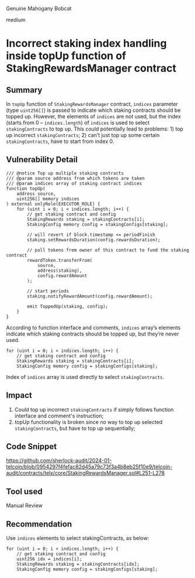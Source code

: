 Genuine Mahogany Bobcat

medium

# Incorrect staking index handling inside topUp function of StakingRewardsManager contract

## Summary
In `topUp` function of `StakingRewardsManager` contract, `indices` parameter (type `uint256[]`) is passed to indicate which staking contracts should be topped up.
However, the elements of `indices` are not used, but the index (starts from 0 – `indices.length`) of `indices` is used to select `stakingContracts` to top up. 
This could potentially lead to problems: 1) top up incorrect `stakingContracts`; 2) can’t just top up some certain `stakingContracts`, have to start from index 0.

## Vulnerability Detail

```solidity
/// @notice Top up multiple staking contracts
/// @param source address from which tokens are taken
/// @param indices array of staking contract indices
function topUp(
    address source,
    uint256[] memory indices
) external onlyRole(EXECUTOR_ROLE) {
    for (uint i = 0; i < indices.length; i++) {
        // get staking contract and config
        StakingRewards staking = stakingContracts[i];
        StakingConfig memory config = stakingConfigs[staking];

        // will revert if block.timestamp <= periodFinish
        staking.setRewardsDuration(config.rewardsDuration);

        // pull tokens from owner of this contract to fund the staking contract
        rewardToken.transferFrom(
            source,
            address(staking),
            config.rewardAmount
        );

        // start periods
        staking.notifyRewardAmount(config.rewardAmount);

        emit ToppedUp(staking, config);
    }
}
```
According to function interface and comments, `indices` array’s elements indicate which staking contracts should be topped up, but they’re never used.
```solidity
for (uint i = 0; i < indices.length; i++) {
    // get staking contract and config
    StakingRewards staking = stakingContracts[i];
    StakingConfig memory config = stakingConfigs[staking];
```
Index of `indices` array is used directly to select `stakingContracts`.


## Impact
1) Could top up incorrect `stakingContracts` if simply follows function interface and comment's instruction;
2) topUp functionality is broken since no way to top up selected `stakingContracts`, but have to top up sequentially; 

## Code Snippet
https://github.com/sherlock-audit/2024-01-telcoin/blob/0954297f4fefac82d45a79c73f3a4b8eb25f10e9/telcoin-audit/contracts/telx/core/StakingRewardsManager.sol#L251-L278

## Tool used

Manual Review

## Recommendation
Use `indices` elements to select  stakingContracts, as below:
```solidity
for (uint i = 0; i < indices.length; i++) {
    // get staking contract and config
    uint256 idx = indices[i];
    StakingRewards staking = stakingContracts[idx];
    StakingConfig memory config = stakingConfigs[staking];
```
